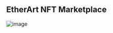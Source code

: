 ## EtherArt NFT Marketplace
![image](https://github.com/user-attachments/assets/961ef528-2ffc-4437-b91d-d9fd00a06de8)
